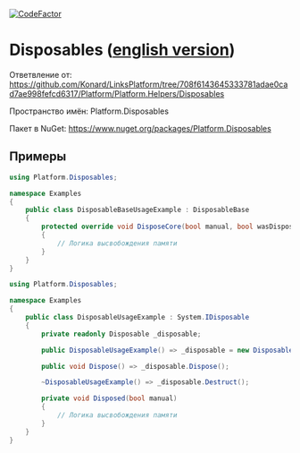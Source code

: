 [![CodeFactor](https://www.codefactor.io/repository/github/linksplatform/disposables/badge)](https://www.codefactor.io/repository/github/linksplatform/disposables)

# Disposables ([english version](https://github.com/LinksPlatform/Disposables/blob/master/README.md))

Ответвление от: https://github.com/Konard/LinksPlatform/tree/708f6143645333781adae0cad7ae998fefcd6317/Platform/Platform.Helpers/Disposables

Пространство имён: Platform.Disposables

Пакет в NuGet: https://www.nuget.org/packages/Platform.Disposables

## Примеры

```C#
using Platform.Disposables;

namespace Examples
{
    public class DisposableBaseUsageExample : DisposableBase
    {
        protected override void DisposeCore(bool manual, bool wasDisposed)
        {
            // Логика высвобождения памяти
        }
    }
}
```

```C#
using Platform.Disposables;

namespace Examples
{
    public class DisposableUsageExample : System.IDisposable
    {
        private readonly Disposable _disposable;

        public DisposableUsageExample() => _disposable = new Disposable(Disposed);

        public void Dispose() => _disposable.Dispose();

        ~DisposableUsageExample() => _disposable.Destruct();

        private void Disposed(bool manual)
        {
            // Логика высвобождения памяти
        }
    }
}
```
